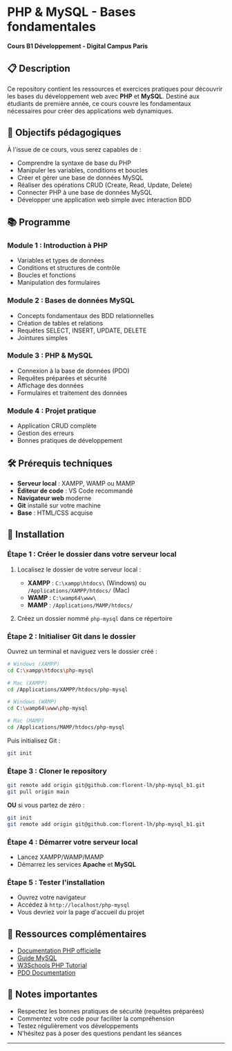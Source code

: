 # PHP & MySQL - Bases fondamentales
**Cours B1 Développement - Digital Campus Paris**

## 📋 Description
Ce repository contient les ressources et exercices pratiques pour découvrir les bases du développement web avec **PHP** et **MySQL**. Destiné aux étudiants de première année, ce cours couvre les fondamentaux nécessaires pour créer des applications web dynamiques.

## 🎯 Objectifs pédagogiques
À l'issue de ce cours, vous serez capables de :
- Comprendre la syntaxe de base du PHP
- Manipuler les variables, conditions et boucles
- Créer et gérer une base de données MySQL
- Réaliser des opérations CRUD (Create, Read, Update, Delete)
- Connecter PHP à une base de données MySQL
- Développer une application web simple avec interaction BDD

## 📚 Programme
### **Module 1 : Introduction à PHP**
- Variables et types de données
- Conditions et structures de contrôle
- Boucles et fonctions
- Manipulation des formulaires

### **Module 2 : Bases de données MySQL**
- Concepts fondamentaux des BDD relationnelles
- Création de tables et relations
- Requêtes SELECT, INSERT, UPDATE, DELETE
- Jointures simples

### **Module 3 : PHP & MySQL**
- Connexion à la base de données (PDO)
- Requêtes préparées et sécurité
- Affichage des données
- Formulaires et traitement des données

### **Module 4 : Projet pratique**
- Application CRUD complète
- Gestion des erreurs
- Bonnes pratiques de développement

## 🛠️ Prérequis techniques
- **Serveur local** : XAMPP, WAMP ou MAMP
- **Éditeur de code** : VS Code recommandé
- **Navigateur web** moderne
- **Git** installé sur votre machine
- **Base** : HTML/CSS acquise

## 🚀 Installation

### Étape 1 : Créer le dossier dans votre serveur local
1. Localisez le dossier de votre serveur local :
   - **XAMPP** : `C:\xampp\htdocs\` (Windows) ou `/Applications/XAMPP/htdocs/` (Mac)
   - **WAMP** : `C:\wamp64\www\`
   - **MAMP** : `/Applications/MAMP/htdocs/`

2. Créez un dossier nommé `php-mysql` dans ce répertoire

### Étape 2 : Initialiser Git dans le dossier
Ouvrez un terminal et naviguez vers le dossier créé :
```bash
# Windows (XAMPP)
cd C:\xampp\htdocs\php-mysql

# Mac (XAMPP)
cd /Applications/XAMPP/htdocs/php-mysql

# Windows (WAMP)
cd C:\wamp64\www\php-mysql

# Mac (MAMP)
cd /Applications/MAMP/htdocs/php-mysql
```

Puis initialisez Git :
```bash
git init
```

### Étape 3 : Cloner le repository
```bash
git remote add origin git@github.com:florent-lh/php-mysql_b1.git
git pull origin main
```

**OU** si vous partez de zéro :
```bash
git init
git remote add origin git@github.com:florent-lh/php-mysql_b1.git
```

### Étape 4 : Démarrer votre serveur local
- Lancez XAMPP/WAMP/MAMP
- Démarrez les services **Apache** et **MySQL**

### Étape 5 : Tester l'installation
- Ouvrez votre navigateur
- Accédez à `http://localhost/php-mysql`
- Vous devriez voir la page d'accueil du projet

## 📖 Ressources complémentaires
- [Documentation PHP officielle](https://php.net)
- [Guide MySQL](https://dev.mysql.com)
- [W3Schools PHP Tutorial](https://w3schools.com/php)
- [PDO Documentation](https://php.net/manual/fr/book.pdo.php)

## 📝 Notes importantes
- Respectez les bonnes pratiques de sécurité (requêtes préparées)
- Commentez votre code pour faciliter la compréhension
- Testez régulièrement vos développements
- N'hésitez pas à poser des questions pendant les séances

---
